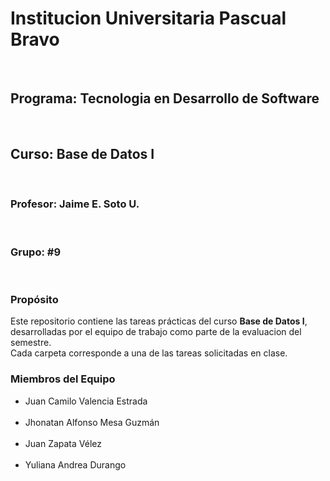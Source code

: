 <h1>Institucion Universitaria Pascual Bravo</h1><br>
<h2>Programa: Tecnologia en Desarrollo de Software</h2><br>
<h2>Curso: Base de Datos I</h2><br>
<h3>Profesor: Jaime E. Soto U.</h3><br>
<h3>Grupo: #9</h3><br>
<h3>Propósito</h3>
<p>
  Este repositorio contiene las tareas prácticas del curso <b>Base de Datos I</b>, desarrolladas por el equipo de trabajo como parte de la evaluacion del semestre.<br>
  Cada carpeta corresponde a una de las tareas solicitadas en clase.
</p>

<h3>Miembros del Equipo</h3>
<ul>
  <li>Juan Camilo Valencia Estrada</li><br> 
  <li>Jhonatan Alfonso Mesa Guzmán</li><br> 
  <li>Juan Zapata Vélez</li><br> 
  <li>Yuliana Andrea Durango</li>
</ul>
